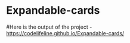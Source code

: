 ﻿# Expandable-cards

#Here is the output of the project - https://codelifeline.github.io/Expandable-cards/
